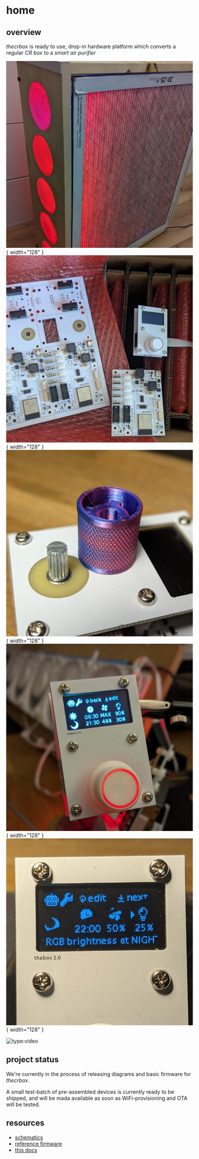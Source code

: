# home

## overview

*thecrbox* is ready to use, drop-in hardware platform which converts a regular *CR box* to a *smart air purifier*

![img](res/img/box.jpg){ width="128" }
![img](res/img/panels.jpg){ width="128" }
![img](res/img/pink.jpg){ width="128" }
![img](res/img/ui.jpg){ width="128" }
![img](res/img/ui2.jpg){ width="128" }

![type:video](https://www.youtube.com/embed/YB-TSE1S_LY)

## project status

We're currently in the process of releasing diagrams and basic firmware for *thecrbox*.

A small test-batch of pre-assembled devices is currently ready to be shipped, and will be mada available
as soon as WiFi-provisioning and OTA will be tested.

## resources

- [schematics](https://github.com/thecrbox/hardware)
- [reference firmware](https://github.com/thecrbox/firmware)
- [this docs](https://github.com/thecrbox/docs)
